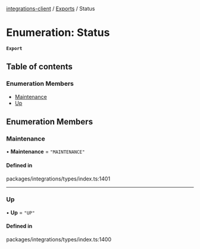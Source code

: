 [integrations-client](../README.md) / [Exports](../modules.md) / Status

# Enumeration: Status

**`Export`**

## Table of contents

### Enumeration Members

- [Maintenance](Status.md#maintenance)
- [Up](Status.md#up)

## Enumeration Members

### Maintenance

• **Maintenance** = ``"MAINTENANCE"``

#### Defined in

packages/integrations/types/index.ts:1401

___

### Up

• **Up** = ``"UP"``

#### Defined in

packages/integrations/types/index.ts:1400
